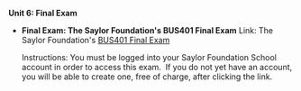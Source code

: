 **Unit 6: Final Exam** <span id="6"></span> 
-   **Final Exam: The Saylor Foundation's BUS401 Final Exam**
    Link: The Saylor Foundation's [BUS401 Final
    Exam](http://school.saylor.org/mod/quiz/view.php?id=932)  
      
     Instructions: You must be logged into your Saylor Foundation School
    account in order to access this exam.  If you do not yet have an
    account, you will be able to create one, free of charge, after
    clicking the link. 


